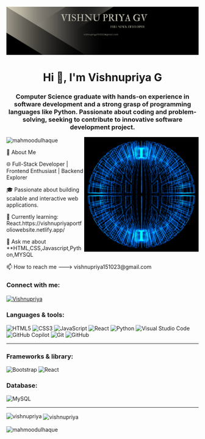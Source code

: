 ![logo](https://github.com/vishnupriya902/vishnupriya902/blob/main/Black%20Elegant%20Modern%20Personal%20LinkedIn%20Banner%20(1).png?raw=true)
<h1 align="center">Hi 👋, I'm Vishnupriya G</h1>
<h3 align="center">Computer Science graduate with hands-on experience in software development and a strong grasp of programming languages like Python. Passionate about coding and problem-solving, seeking to contribute to innovative software development project.</h3>
<img align="right" alt="coding" width="300" src="https://github.com/MAHMOODULHAQUE/MAHMOODULHAQUE/blob/main/gif1.gif"
<p align="left"> <img src="https://komarev.com/ghpvc/?username=mahmoodulhaque&label=Profile%20views&color=0e75b6&style=flat" alt="mahmoodulhaque" /> </p>
<p>🚀 About Me</p>
<p>🌐 Full-Stack Developer | Frontend Enthusiast | Backend Explorer</p> 
<p>🎓 Passionate about building scalable and interactive web applications.</p>
<p>🌱 Currently learning: React.https://vishnupriyaportfoliowebsite.netlify.app/</p>
<p>💬 Ask me about **HTML,CSS,Javascript,Python,MYSQL</p>
📫 How to reach me ---> vishnupriya151023@gmail.com

<h3 align="left">Connect with me:</h3>
<p align="left">
<a href="https://www.linkedin.com/in/vishnupriya-g-3495ab320/"><img align="center" src="https://raw.githubusercontent.com/rahuldkjain/github-profile-readme-generator/master/src/images/icons/Social/linked-in-alt.svg" alt="Vishnupriya" height="30" width="40" /></a>
</p>

<h3 align="left">Languages & tools:</h3> 

![HTML5](https://img.shields.io/badge/-HTML5-E34F26?logo=html5&logoColor=white&style=flat&height=50px)
![CSS3](https://img.shields.io/badge/-CSS3-1572B6?logo=css3&logoColor=white&style=flat)
![JavaScript](https://img.shields.io/badge/-JavaScript-F7DF1E?logo=javascript&logoColor=black&style=flat)
![React](https://img.shields.io/badge/-React-61DAFB?logo=react&logoColor=black&style=flat)
![Python](https://img.shields.io/badge/-Python-3776AB?logo=python&logoColor=white&style=flat)
![Visual Studio Code](https://img.shields.io/badge/-Visual%20Studio%20Code-007ACC?logo=visual-studio-code&logoColor=white&style=flat)
![GitHub Copilot](https://img.shields.io/badge/-GitHub%20Copilot-000000?logo=github-sponsors&logoColor=white&style=flat)
![Git](https://img.shields.io/badge/-Git-F05032?logo=git&logoColor=white&style=flat)
![GitHub](https://img.shields.io/badge/-GitHub-181717?logo=github&logoColor=white&style=flat)<hr>


<h3 align="left">Frameworks & library:</h3>

![Bootstrap](https://img.shields.io/badge/-Bootstrap-7952B3?logo=bootstrap&logoColor=white&style=flat)
![React](https://img.shields.io/badge/-React-61DAFB?logo=react&logoColor=black&style=flat)

<h3 align="left">Database:</h3>

![MySQL](https://img.shields.io/badge/-MySQL-4479A1?logo=mysql&logoColor=white&style=flat)

<hr>

<p><img align="left" src="https://github-readme-stats.vercel.app/api/top-langs?username=vishnupriya&show_icons=true&locale=en&layout=compact" alt="vishnupriya" /></p>

<p>&nbsp;<img align="center" src="https://github-readme-stats.vercel.app/api?username=vishnupriya&show_icons=true&locale=en" alt="vishnupriya" /></p>

<p><img align="center" src="https://github-readme-streak-stats.herokuapp.com/?user=mahmoodulhaque&" alt="mahmoodulhaque" /></p>


